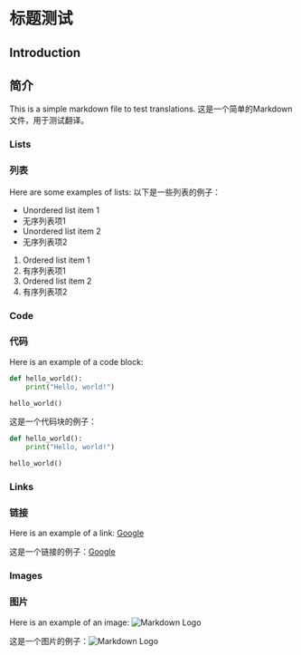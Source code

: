 # 标题测试

## Introduction
## 简介

This is a simple markdown file to test translations.
这是一个简单的Markdown文件，用于测试翻译。

### Lists
### 列表

Here are some examples of lists:
以下是一些列表的例子：

- Unordered list item 1
- 无序列表项1
- Unordered list item 2
- 无序列表项2

1. Ordered list item 1
2. 有序列表项1
3. Ordered list item 2
4. 有序列表项2

### Code
### 代码

Here is an example of a code block:

```python
def hello_world():
    print("Hello, world!")

hello_world()
```

这是一个代码块的例子：

```python
def hello_world():
    print("Hello, world!")

hello_world()
```

### Links
### 链接

Here is an example of a link: [Google](https://www.google.com)

这是一个链接的例子：[Google](https://www.google.com)

### Images
### 图片

Here is an example of an image: ![Markdown Logo](https://markdown-here.com/img/icon256.png)

这是一个图片的例子：![Markdown Logo](https://markdown-here.com/img/icon256.png)
